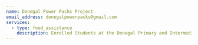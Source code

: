 ```yaml
---
name: Donegal Power Packs Project
email_address: donegalpowerpacks@gmail.com
services:
  - type: food_assistance
    description: Enrolled Students at the Donegal Primary and Intermediate schools receive a food pack with a recipe and necessary ingredients every Thursday at the end of the school day.
---
```

